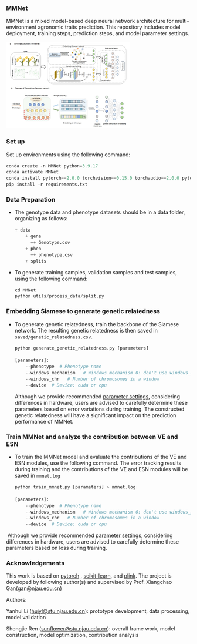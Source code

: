 ### MMNet

MMNet is a mixed model-based deep neural network architecture for multi-environment agronomic traits prediction. This repository includes model deployment, training steps, prediction steps, and model parameter settings.

<img src="saved/mmnet.jpg" alt="MMNet Overview" style="zoom: 33%;" />

### Set up

Set up environments using the following command:

```python
conda create -n MMNet python=3.9.17
conda activate MMNet
conda install pytorch==2.0.0 torchvision==0.15.0 torchaudio==2.0.0 pytorch-cuda=11.8 -c pytorch -c nvidia
pip install -r requirements.txt 
```

### Data Preparation

- The genotype data and phenotype datasets should be in a data folder, organizing as follows:

  ```python
  + data
      + gene
      	++ Genotype.csv
      + phen 
       	++ phenotype.csv
      + splits
  ```

- To generate training samples, validation samples and test samples, using the following command:

  ```python
  cd MMNet
  python utils/process_data/split.py
  ```



### Embedding Siamese to generate genetic relatedness

- To generate genetic relatedness, train the backbone of the Siamese network. The resulting genetic relatedness is then saved in `saved/genetic_relatedness.csv`.

  ```python
  python generate_genetic_relatedness.py [parameters]
  
  [parameters]:
      --phenotype  # Phenotype name
      --windows_mechanism   # Windows mechanism 0: don't use windows_mechanism, 1: windows_mechanism by chromosome
      --windows_chr   # Number of chromosomes in a window
      --device	# Device: cuda or cpu
  ```

  Although we provide recommended [parameter settings](configs/ESN.json), considering differences in hardware, users are advised to carefully determine these parameters based on error variations during training. The constructed genetic relatedness will have a significant impact on the prediction performance of MMNet.



### Train MMNet and analyze the contribution between VE and ESN

- To train the MMNet model and evaluate the contributions of the VE and ESN modules, use the following command. The error tracking results during training and the contributions of the VE and ESN modules will be saved in `mmnet.log`

  ```python
  python train_mmnet.py [parameters] > mmnet.log 
  
  [parameters]:
      --phenotype  # Phenotype name
      --windows_mechanism   # Windows mechanism 0: don't use windows_mechanism, 1: windows_mechanism by chromosome
      --windows_chr   # Number of chromosomes in a window
      --device	# Device: cuda or cpu
  ```

​	Although we provide recommended [parameter settings](configs/MMNet.json), considering differences in hardware, users are advised to carefully determine these parameters based on loss during training. 



### Acknowledgements

This work is based on [pytorch](https://pytorch.org/) ,  [scikit-learn](https://scikit-learn.org/),  and [plink](https://www.cog-genomics.org/plink/). The project is developed by following author(s) and supervised by Prof. Xiangchao Gan(gan@njau.edu.cn)

Authors:

Yanhui Li  (huiyl@stu.njau.edu.cn): prototype development, data processing, model validation 

Shengjie Ren (sunflower@stu.njau.edu.cn): overall frame work, model construction, model optimization,  contribution analysis

